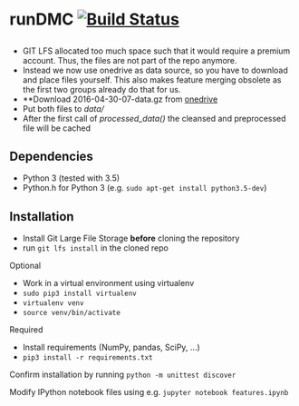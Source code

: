 # runDMC [![Build Status](https://travis-ci.com/AlexImmer/run-dmc.svg?token=RTEhNHKreGSnaC3U1jh2&branch=master)](https://travis-ci.com/AlexImmer/run-dmc)

##
- GIT LFS allocated too much space such that it would require a premium account. Thus, the files are not part of the repo anymore.
- Instead we now use onedrive as data source, so you have to download and place files yourself. This also makes feature merging obsolete as the first two groups already do that for us.
- **Download 2016-04-30-07-data.gz from [onedrive](https://onedrive.live.com/?authkey=%21AAjJc4NIZ1ot97U&id=876D0040AD5E0EBE%213618&cid=876D0040AD5E0EBE)
- Put both files to *data/*
- After the first call of *processed_data()* the cleansed and preprocessed file will be cached

## Dependencies
- Python 3 (tested with 3.5)
- Python.h for Python 3 (e.g. `sudo apt-get install python3.5-dev`)

## Installation
- Install Git Large File Storage **before** cloning the repository  
- run `git lfs install` in the cloned repo  

Optional
- Work in a virtual environment using virtualenv
- `sudo pip3 install virtualenv`  
- `virtualenv venv`
- `source venv/bin/activate`

Required
- Install requirements (NumPy, pandas, SciPy, ...)
- `pip3 install -r requirements.txt`

Confirm installation by running `python -m unittest discover`

Modify IPython notebook files using e.g. `jupyter notebook features.ipynb`
